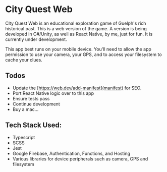 # City Quest Web

City Quest Web is an educational exploration game of Guelph's rich historical past. This is a web version of the game. A version is being developed in C#/Unity, as well as React Native, by me, just for fun. It is currently under development.

This app best runs on your mobile device. You'll need to allow the app permission to use your camera, your GPS, and to access your filesystem to cache your clues.

## Todos

- Update the [https://web.dev/add-manifest](manifest) for SEO.
- Port React Native logic over to this app
- Ensure tests pass
- Continue development
- Buy a mac...

## Tech Stack Used:
- Typescript
- SCSS
- Jest
- Google Firebase, Authentication, Functions, and Hosting
- Various libraries for device peripherals such as camera, GPS and filesystem

